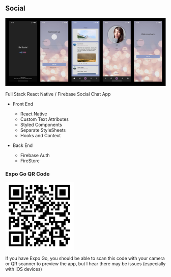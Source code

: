 ## Social

![Preview](preview.png?raw=true)

Full Stack React Native / Firebase Social Chat App 
  - Front End
    - React Native
    - Custom Text Attributes
    - Styled Components 
    - Separate StyleSheets
    - Hooks and Context
  
  - Back End
    - Firebase Auth
    - FireStore

### Expo Go QR Code

![Preview](qr-code.png?raw=true)

If you have Expo Go, you should be able to scan this code with your camera or QR scanner to preview the app, but I hear there may be issues (especially with IOS devices)
